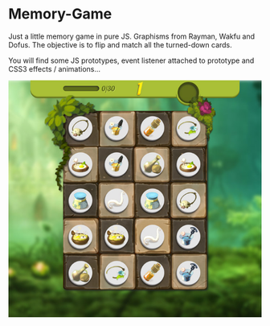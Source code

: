 # Memory-Game

Just a little memory game in pure JS. Graphisms from Rayman, Wakfu and Dofus. The objective is to flip and match all the turned-down cards.

You will find some JS prototypes, event listener attached to prototype and CSS3 effects / animations...

![alt text](https://github.com/AlexBelin/Memory-Game/blob/master/screen3.jpg)
